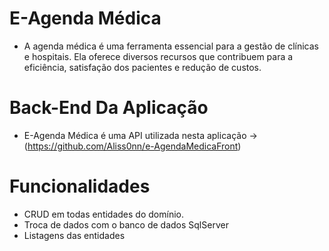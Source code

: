 # E-Agenda Médica
* A agenda médica é uma ferramenta essencial para a gestão de clínicas e hospitais. Ela oferece diversos recursos que contribuem para a eficiência, satisfação dos pacientes e redução de custos.

# Back-End Da Aplicação
* E-Agenda Médica é uma API utilizada nesta aplicação -> (https://github.com/Aliss0nn/e-AgendaMedicaFront)

# Funcionalidades

* CRUD em todas entidades do domínio.
* Troca de dados com o banco de dados SqlServer
* Listagens das entidades
